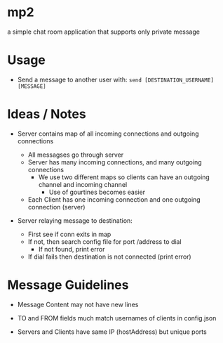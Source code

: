 # mp2
 a simple chat room application that supports only private message


# Usage

- Send a message to another user with: ```send [DESTINATION_USERNAME] [MESSAGE]```

# Ideas / Notes
- Server contains map of all incoming connections and outgoing connections
    - All messagses go through server
    - Server has many incoming connections, and many outgoing connections 
        - We use two different maps so clients can have an outgoing channel and incoming channel
            - Use of gourtines becomes easier 
    - Each Client has one incoming connection and one outgoing connection (server)

- Server relaying message to destination:
    - First see if conn exits in map
    - If not, then search config file for port /address to dial
        - If not found, print error
    - If dial fails then destination is not connected (print error)

# Message Guidelines
- Message Content may not have new lines
- TO and FROM fields much match usernames of clients in config.json


- Servers and Clients have same IP (hostAddress) but unique ports
